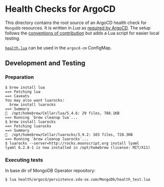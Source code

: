 # Health Checks for ArgoCD

This directory contains the root source of an ArgoCD health check for `MongoDb` resources.
It is written in _Lua_ as [required by ArgoCD](https://argo-cd.readthedocs.io/en/stable/operator-manual/health/#resource-health).
The setup follows the [conventions of contribution](https://argo-cd.readthedocs.io/en/stable/operator-manual/health/#way-2-contribute-a-custom-health-check)
but adds a Lua script for easier local testing.

[`health.lua`](./persistence.sda-se.com/MongoDb/health.lua) can be used in the `argocd-cm`
ConfigMap.

## Development and Testing

### Preparation

```console
$ brew install lua
==> Fetching lua
==> Caveats
You may also want luarocks:
  brew install luarocks
==> Summary
🍺  /opt/homebrew/Cellar/lua/5.4.6: 29 files, 788.1KB
==> Running `brew cleanup lua`...
$ brew install luarocks
==> Fetching luarocks
==> Summary
🍺  /opt/homebrew/Cellar/luarocks/3.9.2: 103 files, 728.3KB
==> Running `brew cleanup luarocks`...
$ luarocks --server=http://rocks.moonscript.org install lyaml
lyaml 6.2.8-1 is now installed in /opt/homebrew (license: MIT/X11)
```

### Executing tests

In base dir of MongoDB Operator repository:

```console
$ lua health/argocd/persistence.sda-se.com/MongoDb/health_test.lua
```
